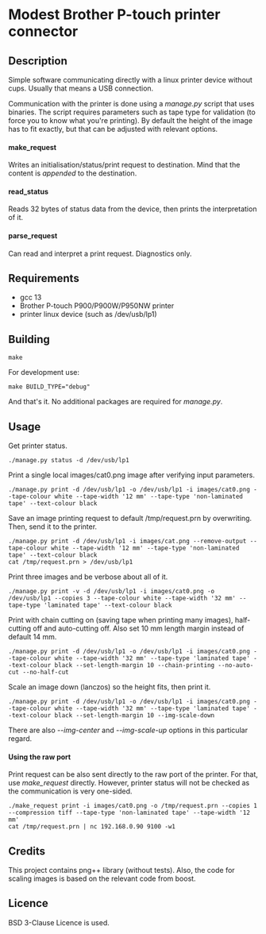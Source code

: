 # Modest Brother P-touch printer connector

## Description

Simple software communicating directly with a linux printer device without cups. Usually that means a USB connection.

Communication with the printer is done using a *manage.py* script that uses binaries. The script requires parameters such as tape type for validation (to force you to know what you're printing). By default the height of the image has to fit exactly, but that can be adjusted with relevant options.

#### make_request

Writes an initialisation/status/print request to destination. Mind that the content is _appended_ to the destination.

#### read_status

Reads 32 bytes of status data from the device, then prints the interpretation of it.

#### parse_request

Can read and interpret a print request. Diagnostics only.


## Requirements

* gcc 13
* Brother P-touch P900/P900W/P950NW printer
* printer linux device (such as /dev/usb/lp1)


## Building

`make`

For development use:

`make BUILD_TYPE="debug"`

And that's it. No additional packages are required for *manage.py*.


## Usage

Get printer status.

```
./manage.py status -d /dev/usb/lp1
```

Print a single local images/cat0.png image after verifying input parameters.

```
./manage.py print -d /dev/usb/lp1 -o /dev/usb/lp1 -i images/cat0.png --tape-colour white --tape-width '12 mm' --tape-type 'non-laminated tape' --text-colour black
```

Save an image printing request to default /tmp/request.prn by overwriting. Then, send it to the printer.

```
./manage.py print -d /dev/usb/lp1 -i images/cat.png --remove-output --tape-colour white --tape-width '12 mm' --tape-type 'non-laminated tape' --text-colour black
cat /tmp/request.prn > /dev/usb/lp1
```

Print three images and be verbose about all of it.

```
./manage.py print -v -d /dev/usb/lp1 -i images/cat0.png -o /dev/usb/lp1 --copies 3 --tape-colour white --tape-width '32 mm' --tape-type 'laminated tape' --text-colour black
```

Print with chain cutting on (saving tape when printing many images), half-cutting off and auto-cutting off. Also set 10 mm length margin instead of default 14 mm.

```
./manage.py print -d /dev/usb/lp1 -o /dev/usb/lp1 -i images/cat0.png --tape-colour white --tape-width '32 mm' --tape-type 'laminated tape' --text-colour black --set-length-margin 10 --chain-printing --no-auto-cut --no-half-cut
```

Scale an image down (lanczos) so the height fits, then print it.

```
./manage.py print -d /dev/usb/lp1 -o /dev/usb/lp1 -i images/cat0.png --tape-colour white --tape-width '32 mm' --tape-type 'laminated tape' --text-colour black --set-length-margin 10 --img-scale-down
```

There are also *--img-center* and *--img-scale-up* options in this particular regard.

#### Using the raw port

Print request can be also sent directly to the raw port of the printer. For that, use *make_request* directly. However, printer status will not be checked as the communication is very one-sided.

```
./make_request print -i images/cat0.png -o /tmp/request.prn --copies 1 --compression tiff --tape-type 'non-laminated tape' --tape-width '12 mm'
cat /tmp/request.prn | nc 192.168.0.90 9100 -w1
```


## Credits

This project contains png++ library (without tests). Also, the code for scaling images is based on the relevant code from boost.


## Licence

BSD 3-Clause Licence is used.
